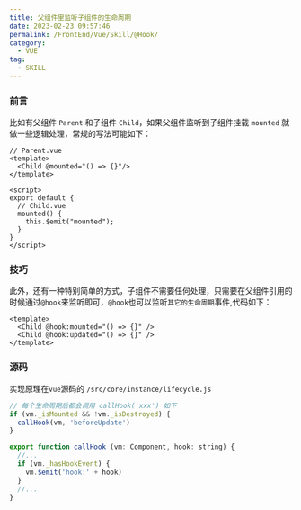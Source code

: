 ```yaml
---
title: 父组件里监听子组件的生命周期
date: 2023-02-23 09:57:46
permalink: /FrontEnd/Vue/Skill/@Hook/
category:
  - VUE
tag:
  - SKILL
---
```


### 前言

比如有父组件 `Parent` 和子组件 `Child`，如果父组件监听到子组件挂载 `mounted` 就做一些逻辑处理，常规的写法可能如下：

```vue
// Parent.vue
<template>
  <Child @mounted="() => {}"/>
</template>

<script>
export default {
  // Child.vue
  mounted() {
    this.$emit("mounted");
  }
}
</script>
```

### 技巧

此外，还有一种特别简单的方式，子组件不需要任何处理，只需要在父组件引用的时候通过`@hook`来监听即可，`@hook`也可以监听`其它的生命周期`事件,代码如下：

```vue
<template>
  <Child @hook:mounted="() => {}" />
  <Child @hook:updated="() => {}" />
</template>
```

### 源码

实现原理在`vue`源码的 `/src/core/instance/lifecycle.js`

```js
// 每个生命周期后都会调用 callHook('xxx') 如下
if (vm._isMounted && !vm._isDestroyed) {
  callHook(vm, 'beforeUpdate')
}

export function callHook (vm: Component, hook: string) {
  //...
  if (vm._hasHookEvent) {
    vm.$emit('hook:' + hook)
  }
  //...
}
```
